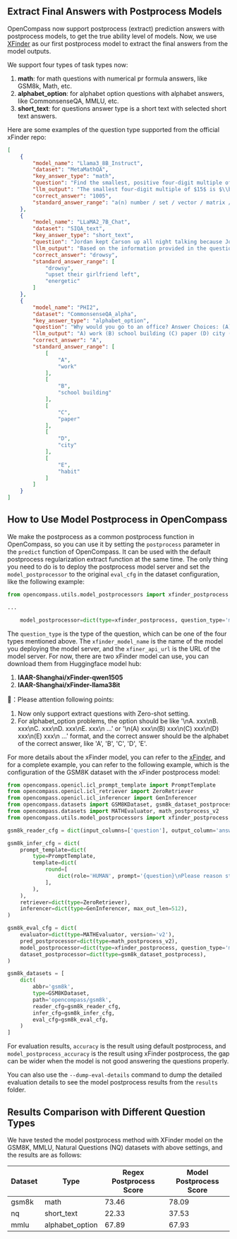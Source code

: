 ## Extract Final Answers with Postprocess Models

OpenCompass now support postprocess (extract) prediction answers with postprocess models, to get the true ability level of models. Now, we use [XFinder](https://github.com/IAAR-Shanghai/xFinder) as our first postprocess model to extract the final answers from the model outputs.

We support four types of task types now:

1. **math**: for math questions with numerical pr formula answers, like GSM8k, Math, etc.
2. **alphabet_option**: for alphabet option questions with alphabet answers, like CommonsenseQA, MMLU, etc.
3. **short_text**: for questions answer type is a short text with selected short text answers.

Here are some examples of the question type supported from the official xFinder repo:

```json
[
    {
        "model_name": "Llama3_8B_Instruct",
        "dataset": "MetaMathQA",
        "key_answer_type": "math",
        "question": "Find the smallest, positive four-digit multiple of $15.$",
        "llm_output": "The smallest four-digit multiple of $15$ is $\\boxed{1005}.$",
        "correct_answer": "1005",
        "standard_answer_range": "a(n) number / set / vector / matrix / interval / expression / function / equation / inequality"
    },
    {
        "model_name": "LLaMA2_7B_Chat",
        "dataset": "SIQA_text",
        "key_answer_type": "short_text",
        "question": "Jordan kept Carson up all night talking because Jordan's girlfriend left them and they were quite upset. How would Carson feel as a result? Answer Choices: drowsy / upset their girlfriend left / energetic",
        "llm_output": "Based on the information provided in the question, Carson would likely feel upset because Jordan's girlfriend left them and they were quite upset. Therefore, the correct answer is (B) upset their girlfriend left.",
        "correct_answer": "drowsy",
        "standard_answer_range": [
            "drowsy",
            "upset their girlfriend left",
            "energetic"
        ]
    },
    {
        "model_name": "PHI2",
        "dataset": "CommonsenseQA_alpha",
        "key_answer_type": "alphabet_option",
        "question": "Why would you go to an office? Answer Choices: (A) work (B) school building (C) paper (D) city (E) habit",
        "llm_output": "A) work (B) school building (C) paper (D) city (E) habit\n\nExplanation:\n We are looking for a reason why someone would go to an office. The only answer choice that matches this is option A) work. Therefore, the correct answer is A) work.",
        "correct_answer": "A",
        "standard_answer_range": [
            [
                "A",
                "work"
            ],
            [
                "B",
                "school building"
            ],
            [
                "C",
                "paper"
            ],
            [
                "D",
                "city"
            ],
            [
                "E",
                "habit"
            ]
        ]
    }
]
```

## How to Use Model Postprocess in OpenCompass

We make the postprocess as a common postprocess function in OpenCompass, so you can use it by setting the `postprocess` parameter in the `predict` function of OpenCompass. It can be used with the default postprocess regularization extract function at the same time. The only thing you need to do is to deploy the postprocess model server and set the `model_postprocessor` to the original `eval_cfg` in the dataset configuration, like the following example:

```python
from opencompass.utils.model_postprocessors import xfinder_postprocess

...

    model_postprocessor=dict(type=xfinder_postprocess, question_type='math', xfinder_model_name='xFinder-qwen1505', xfiner_api_url='http://0.0.0.0:23333/v1,http://0.0.0.0:23334/v1'),
```

The `question_type` is the type of the question, which can be one of the four types mentioned above. The `xfinder_model_name` is the name of the model you deploying the model server, and the `xfiner_api_url` is the URL of the model server. For now, there are two xFinder model can use, you can download them from Huggingface model hub:

1. **IAAR-Shanghai/xFinder-qwen1505**
2. **IAAR-Shanghai/xFinder-llama38it**

📢：Please attention following points:

1. Now only support extract questions with Zero-shot setting.
2. For alphabet_option problems, the option should be like '\\nA. xxx\\nB. xxx\\nC. xxx\\nD. xxx\\nE. xxx\\n ...' or '\\n(A) xxx\\n(B) xxx\\n(C) xxx\\n(D) xxx\\n(E) xxx\\n ...' format, and the correct answer should be the alphabet of the correct answer, like 'A', 'B', 'C', 'D', 'E'.

For more details about the xFinder model, you can refer to the [xFinder](https://github.com/IAAR-Shanghai/xFinder), and for a complete example, you can refer to the following example, which is the configuration of the GSM8K dataset with the xFinder postprocess model:

```python
from opencompass.openicl.icl_prompt_template import PromptTemplate
from opencompass.openicl.icl_retriever import ZeroRetriever
from opencompass.openicl.icl_inferencer import GenInferencer
from opencompass.datasets import GSM8KDataset, gsm8k_dataset_postprocess, Gsm8kEvaluator
from opencompass.datasets import MATHEvaluator, math_postprocess_v2
from opencompass.utils.model_postprocessors import xfinder_postprocess

gsm8k_reader_cfg = dict(input_columns=['question'], output_column='answer')

gsm8k_infer_cfg = dict(
    prompt_template=dict(
        type=PromptTemplate,
        template=dict(
            round=[
                dict(role='HUMAN', prompt='{question}\nPlease reason step by step, and put your final answer within \\boxed{}.'),
            ],
        ),
    ),
    retriever=dict(type=ZeroRetriever),
    inferencer=dict(type=GenInferencer, max_out_len=512),
)

gsm8k_eval_cfg = dict(
    evaluator=dict(type=MATHEvaluator, version='v2'),
    pred_postprocessor=dict(type=math_postprocess_v2),
    model_postprocessor=dict(type=xfinder_postprocess, question_type='math', xfinder_model_name='xFinder-qwen1505', xfiner_api_url='http://0.0.0.0:23333/v1,http://0.0.0.0:23334/v1'), # Add model postprocess
    dataset_postprocessor=dict(type=gsm8k_dataset_postprocess),
)

gsm8k_datasets = [
    dict(
        abbr='gsm8k',
        type=GSM8KDataset,
        path='opencompass/gsm8k',
        reader_cfg=gsm8k_reader_cfg,
        infer_cfg=gsm8k_infer_cfg,
        eval_cfg=gsm8k_eval_cfg,
    )
]
```

For evaluation results, `accuracy` is the result using default postprocess, and `model_postprocess_accuracy` is the result using xFinder postprocess, the gap can be wider when the model is not good answering the questions properly.

You can also use the `--dump-eval-details` command to dump the detailed evaluation details to see the model postprocess results from the `results` folder.

## Results Comparison with Different Question Types

We have tested the model postprocess method with XFinder model on the GSM8K, MMLU, Natural Questions (NQ) datasets with above settings, and the results are as follows:

| Dataset | Type            | Regex Postprocess Score | Model Postprocess Score |
| ------- | --------------- | ----------------------- | ----------------------- |
| gsm8k   | math            | 73.46                   | 78.09                   |
| nq      | short_text      | 22.33                   | 37.53                   |
| mmlu    | alphabet_option | 67.89                   | 67.93                   |
